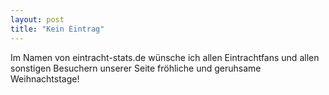 ```yaml
---
layout: post
title: "Kein Eintrag"
---
```


Im Namen von eintracht-stats.de wünsche ich allen Eintrachtfans und allen sonstigen Besuchern unserer Seite fröhliche und geruhsame Weihnachtstage!
